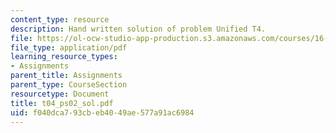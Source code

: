 ```yaml
---
content_type: resource
description: Hand written solution of problem Unified T4.
file: https://ol-ocw-studio-app-production.s3.amazonaws.com/courses/16-01-unified-engineering-i-ii-iii-iv-fall-2005-spring-2006/f040dca793cbeb4049ae577a91ac6984_t04_ps02_sol.pdf
file_type: application/pdf
learning_resource_types:
- Assignments
parent_title: Assignments
parent_type: CourseSection
resourcetype: Document
title: t04_ps02_sol.pdf
uid: f040dca7-93cb-eb40-49ae-577a91ac6984
---
```

